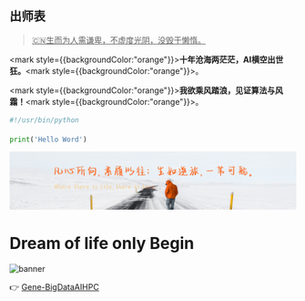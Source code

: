 ## 出师表

> <u>🇨🇳生而为人需谦卑，不虚度光阴，没毁于懒惰。</u>

<mark style={{backgroundColor:"orange"}}><b>十年沧海两茫茫，AI横空出世狂。</b></mark><mark style={{backgroundColor:"orange"}}>。</mark>

<mark style={{backgroundColor:"orange"}}><b>我欲乘风踏浪，见证算法与风霜！</b></mark><mark style={{backgroundColor:"orange"}}>。</mark>

```python
#!/usr/bin/python

print('Hello Word')
```

![](../assets/flag.png)  

# Dream of life only Begin

![banner](https://res.cloudinary.com/jimmysong/image/upload/v1603294035/images/github-banner.jpg)

👉 [Gene-BigDataAIHPC](https://www.genetind.com)

